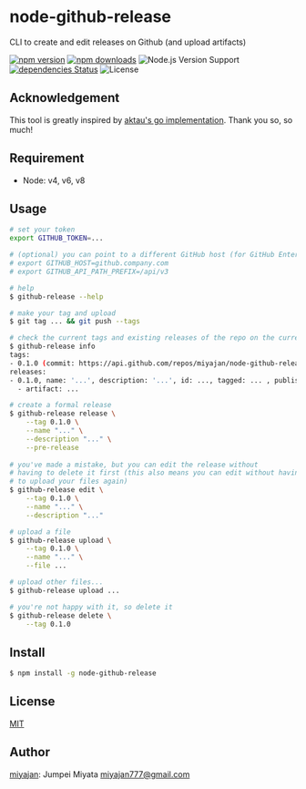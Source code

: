 # node-github-release

CLI to create and edit releases on Github (and upload artifacts)

[![npm version](https://img.shields.io/npm/v/node-github-release.svg)](https://www.npmjs.com/package/node-github-release)
[![npm downloads](https://img.shields.io/npm/dm/node-github-release.svg)](https://www.npmjs.com/package/node-github-release)
![Node.js Version Support](https://img.shields.io/badge/Node.js%20support-v4,v6,v8-brightgreen.svg)
[![dependencies Status](https://david-dm.org/miyajan/node-github-release/status.svg)](https://david-dm.org/miyajan/node-github-release)
![License](https://img.shields.io/npm/l/node-github-release.svg)

## Acknowledgement

This tool is greatly inspired by [aktau's go implementation](https://github.com/aktau/github-release). Thank you so, so much!

## Requirement

* Node: v4, v6, v8

## Usage

```bash
# set your token
export GITHUB_TOKEN=...

# (optional) you can point to a different GitHub host (for GitHub Enterprise)
# export GITHUB_HOST=github.company.com
# export GITHUB_API_PATH_PREFIX=/api/v3

# help
$ github-release --help

# make your tag and upload
$ git tag ... && git push --tags

# check the current tags and existing releases of the repo on the current directory
$ github-release info
tags:
- 0.1.0 (commit: https://api.github.com/repos/miyajan/node-github-release/commits/...)
releases:
- 0.1.0, name: '...', description: '...', id: ..., tagged: ... , published: ... , draft: ✔, prerelease: ✗
  - artifact: ...

# create a formal release
$ github-release release \
    --tag 0.1.0 \
    --name "..." \
    --description "..." \
    --pre-release
  
# you've made a mistake, but you can edit the release without
# having to delete it first (this also means you can edit without having
# to upload your files again)
$ github-release edit \
    --tag 0.1.0 \
    --name "..." \
    --description "..."

# upload a file
$ github-release upload \
    --tag 0.1.0 \
    --name "..." \
    --file ...

# upload other files...
$ github-release upload ...

# you're not happy with it, so delete it
$ github-release delete \
    --tag 0.1.0
```

## Install

```bash
$ npm install -g node-github-release
```

## License

[MIT](https://github.com/miyajan/node-github-release/blob/master/LICENSE)

## Author

[miyajan](https://github.com/miyajan): Jumpei Miyata miyajan777@gmail.com
